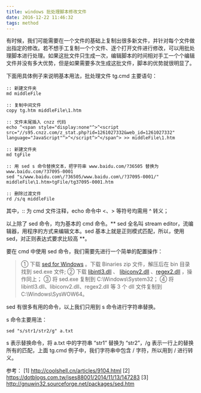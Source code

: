```yaml
---
title: windows 批处理脚本修改文件
date: 2016-12-22 11:46:32
tags: method
---
```


有时候，我们可能需要在一个文件的基础上复制出很多新文件，并针对每个文件做出指定的修改。若不想手工复制一个个文件、逐个打开文件进行修改，可以用批处理脚本进行处理。如果这批文件只生成一次，编辑脚本的时间相对手工一个个编辑文件并没有多大优势，但是如果需要多次生成这批文件，脚本的优势就很明显了。

<!-- more -->

下面用具体例子来说明基本用法，批处理文件 tg.cmd 主要语句：

```
:: 新建文件夹
md middleFile

:: 复制中间文件
copy tg.htm middleFile\1.htm

:: 文件末尾插入 cnzz 代码
echo ^<span style="display:none"^>^<script src="//s95.cnzz.com/z_stat.php?id=1261027332&web_id=1261027332" language="JavaScript"^>^</script^>^</span^> >> middleFile\1.htm

:: 新建文件夹
md tgFile

:: 用 sed s 命令替换文本，把字符串 www.baidu.com/?36505 替换为 www.baidu.com/?37095-0001
sed "s/www.baidu.com\/?36505/www.baidu.com\/?37095-0001/" middleFile\1.htm>tgFile/tg37095-0001.htm

:: 删除过渡文件
rd /s/q middleFile 
```

其中，:: 为 cmd 文件注释，echo 命令中 <、> 等符号均需用 ^ 转义；

以上除了 sed 命令，均为基本的 cmd 命令。** sed 全名叫 stream editor，流编辑器，用程序的方式来编辑文本。sed 基本上就是正则模式匹配，所以，使用 sed，对正则表达式要求比较高 **。

要在 cmd 中使用 sed 命令，我们需要先进行一个简单的配置操作：
> ① 下载 [sed for Windows](http://gnuwin32.sourceforge.net/packages/sed.htm) 。下载 Binaries zip 文件，解压后在 bin 目录找到 sed.exe 文件;
> ② 下载 [libintl3.dll](http://gnuwin32.sourceforge.net/packages/libintl.htm) 、 [libiconv2.dll](http://gnuwin32.sourceforge.net/packages/libiconv.htm) 、[regex2.dll](http://gnuwin32.sourceforge.net/packages/regex.htm) ，操作同上；
> ③ 将 sed.exe 复制到 C:\Windows\System32；
> ④ 将 libintl3.dll、libiconv2.dll、regex2.dll 等 3 个 dll 文件复制到 C:\Windows\SysWOW64。

sed 有很多有用的命令，以上我们只用到 s 命令进行字符串替换。

s 命令主要用法：

```
sed "s/str1/str2/g" a.txt
```

s 表示替换命令，将 a.txt 中的字符串 “str1” 替换为 “str2”，/g 表示一行上的替换所有的匹配，上面 tg.cmd 例子中，我们字符串中包含 / 字符，所以用到 \/ 进行转义。


参考： 
[1] http://coolshell.cn/articles/9104.html
[2] https://dotblogs.com.tw/jses88001/2014/11/13/147283
[3] http://gnuwin32.sourceforge.net/packages/sed.htm


    



